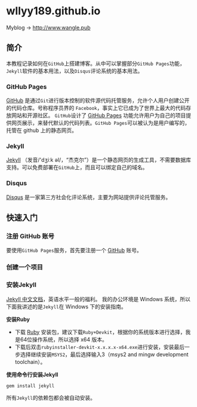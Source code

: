 # wllyy189.github.io

Myblog -> http://www.wangle.pub

## 简介

本教程记录如何在`GitHub`上搭建博客。从中可以掌握部分`GitHub Pages`功能，`Jekyll`软件的基本用法，以及`Disqus`评论系统的基本用法。

### GitHub Pages
[GitHub](https://github.com) 是通过`Git`进行版本控制的软件源代码托管服务，允许个人用户创建公开的代码仓库。号称程序员界的 `Facebook`，事实上它已成为了世界上最大的代码存放网站和开源社区。
`GitHub`设计了 [GitHub Pages](https://pages.github.com) 功能允许用户为自己的项目提供网页展示，来替代默认的代码列表。`GitHub Pages`可以被认为是用户编写的，托管在 github 上的静态网页。

### Jekyll
[Jekyll](https://jekyllrb.com) （发音/'dʒiːk əl/，“杰克尔”）是一个静态网页的生成工具，不需要数据库支持。可以免费部署在`GitHub`上，而且可以绑定自己的域名。

### Disqus
[Disqus](https://disqus.com) 是一家第三方社会化评论系统，主要为网站提供评论托管服务。

## 快速入门

### 注册 GitHub 账号

要使用`GitHub Pages`服务，首先要注册一个 [GitHub](https://github.com) 账号。

### 创建一个项目



### 安装Jekyll

[Jekyll 中文文档](http://jekyll.com.cn)，英语水平一般的福利。
我的办公环境是 Windows 系统，所以下面我讲述的是`Jekyll`在 Windows 下的安装指南。

**安装Ruby**

- 下载 [Ruby](http://rubyinstaller.org/downloads) 安装包，建议下载`Ruby+Devkit`，根据你的系统版本进行选择，我是64位操作系统，所以选择 x64 版本。
- 下载后双击`rubyinstaller-devkit-x.x.x.x-x64.exe`进行安装，安装最后一步选择继续安装`MSYS2`，最后选择输入3（msys2 and mingw development toolchain）。

**使用命令行安装Jekyll**
```
gem install jekyll
```
所有`Jekyll`的依赖包都会被自动安装。